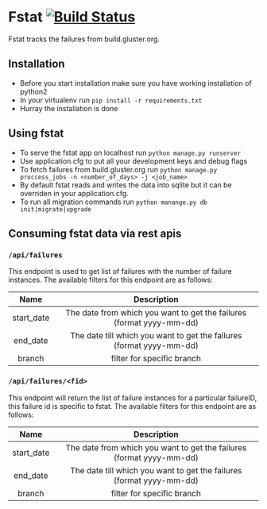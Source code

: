 # Fstat [![Build Status](https://travis-ci.org/gluster/fstat.svg?branch=master)](https://travis-ci.org/gluster/fstat)
Fstat tracks the failures from build.gluster.org.

## Installation
- Before you start installation make sure you have working installation of python2
- In your virtualenv run ``` pip install -r requirements.txt ```
- Hurray the installation is done

## Using fstat
- To serve the fstat app on localhost run ``` python manage.py runserver ```
- Use application.cfg to put all your development keys and debug flags
- To fetch failures from build.gluster.org run ``` python manage.py proccess_jobs -n <number_of_days> -j <job_name> ```
- By default fstat reads and writes the data into sqlite but it can be overriden in your application.cfg.
- To run all migration commands run ``` python manange.py db init|migrate|upgrade ```

## Consuming fstat data via rest apis

###  ``` /api/failures ```
This endpoint is used to get list of failures with the number of failure instances. The available filters for this endpoint are as follows:

**Name**|**Description**
:-----:|:-----:
start\_date| The date from which you want to get the failures (format yyyy-mm-dd)
end\_date| The date till which you want to get the failures (format yyyy-mm-dd)
branch| filter for specific branch

### ``` /api/failures/<fid> ```
This endpoint will return the list of failure instances for a particular failureID, this failure id is specific to fstat. The available filters for this endpoint are as follows:

**Name**|**Description**
:-----:|:-----:
start\_date| The date from which you want to get the failures (format yyyy-mm-dd)
end\_date| The date till which you want to get the failures (format yyyy-mm-dd)
branch| filter for specific branch

